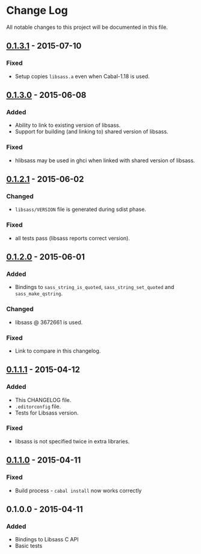# Change Log
All notable changes to this project will be documented in this file.

## [0.1.3.1] - 2015-07-10
### Fixed
- Setup copies `libsass.a` even when Cabal-1.18 is used.

## [0.1.3.0] - 2015-06-08
### Added
- Ability to link to existing version of libsass.
- Support for building (and linking to) shared version of libsass.

### Fixed
- hlibsass may be used in ghci when linked with shared version of libsass.

## [0.1.2.1] - 2015-06-02
### Changed
- `libsass/VERSION` file is generated during sdist phase.

### Fixed
- all tests pass (libsass reports correct version).

## [0.1.2.0] - 2015-06-01
### Added
- Bindings to `sass_string_is_quoted`, `sass_string_set_quoted` and
  `sass_make_qstring`.

### Changed
- libsass @ 3672661 is used.

### Fixed
- Link to compare in this changelog.

## [0.1.1.1] - 2015-04-12
### Added
- This CHANGELOG file.
- `.editorconfig` file.
- Tests for Libsass version.

### Fixed
- libsass is not specified twice in extra libraries.

## [0.1.1.0] - 2015-04-11
### Fixed
- Build process - `cabal install` now works correctly

## 0.1.0.0 - 2015-04-11
### Added
- Bindings to Libsass C API
- Basic tests

[0.1.3.1]: https://github.com/jakubfijalkowski/hlibsass/compare/v0.1.3.0...v0.1.3.1
[0.1.3.0]: https://github.com/jakubfijalkowski/hlibsass/compare/v0.1.2.1...v0.1.3.0
[0.1.2.1]: https://github.com/jakubfijalkowski/hlibsass/compare/v0.1.2.0...v0.1.2.1
[0.1.2.0]: https://github.com/jakubfijalkowski/hlibsass/compare/v0.1.1.1...v0.1.2.0
[0.1.1.1]: https://github.com/jakubfijalkowski/hlibsass/compare/v0.1.1.0...v0.1.1.1
[0.1.1.0]: https://github.com/jakubfijalkowski/hlibsass/compare/v0.1.0.0...v0.1.1.0
